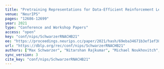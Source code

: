 ```yaml
---
title: "Pretraining Representations for Data-Efficient Reinforcement Learning."
venue: "NeurIPS"
pages: "12686-12699"
year: 2021
type: "Conference and Workshop Papers"
access: "open"
key: "conf/nips/SchwarzerRNACHB21"
ee: "https://proceedings.neurips.cc/paper/2021/hash/69eba34671b3ef1ef38ee85caae6b2a1-Abstract.html"
url: "https://dblp.org/rec/conf/nips/SchwarzerRNACHB21"
authors: ["Max Schwarzer", "Nitarshan Rajkumar", "Michael Noukhovitch", "Ankesh Anand", "Laurent Charlin", "R. Devon Hjelm", "Philip Bachman", "Aaron C. Courville"]
sync_version: 3
cite_key: "conf/nips/SchwarzerRNACHB21"
---
```

